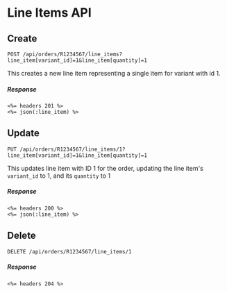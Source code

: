 # Line Items API

## Create
```
POST /api/orders/R1234567/line_items?line_item[variant_id]=1&line_item[quantity]=1
```
This creates a new line item representing a single item for variant with id 1.

##### Response
```
<%= headers 201 %>
<%= json(:line_item) %>
```

## Update
```
PUT /api/orders/R1234567/line_items/1?line_item[variant_id]=1&line_item[quantity]=1
```
This updates line item with ID 1 for the order, updating the line item's `variant_id`
to 1, and its `quantity` to 1

##### Response
```
<%= headers 200 %>
<%= json(:line_item) %>
```

## Delete
```
DELETE /api/orders/R1234567/line_items/1
```

##### Response
```
<%= headers 204 %>
```
